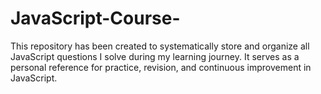 # JavaScript-Course-
This repository has been created to systematically store and organize all JavaScript questions I solve during my learning journey. It serves as a personal reference for practice, revision, and continuous improvement in JavaScript.
